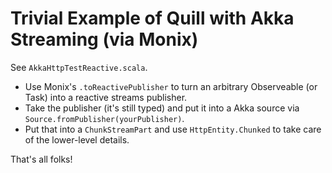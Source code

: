 # Trivial Example of Quill with Akka Streaming (via Monix)

See `AkkaHttpTestReactive.scala`. 

 - Use Monix's `.toReactivePublisher` to turn an arbitrary Observeable (or Task) into a reactive streams publisher.
 - Take the publisher (it's still typed) and put it into a Akka source via `Source.fromPublisher(yourPublisher)`.
 - Put that into a `ChunkStreamPart` and use `HttpEntity.Chunked` to take care of the lower-level details.
 
That's all folks!
